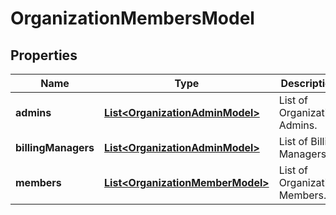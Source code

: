 

# OrganizationMembersModel


## Properties

| Name | Type | Description | Notes |
|------------ | ------------- | ------------- | -------------|
|**admins** | [**List&lt;OrganizationAdminModel&gt;**](OrganizationAdminModel.md) | List of Organization Admins. |  [optional] |
|**billingManagers** | [**List&lt;OrganizationAdminModel&gt;**](OrganizationAdminModel.md) | List of Billing Managers. |  [optional] |
|**members** | [**List&lt;OrganizationMemberModel&gt;**](OrganizationMemberModel.md) | List of Organization Members. |  [optional] |



